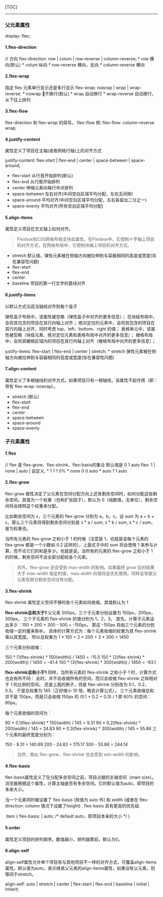 [TOC]
***

### 父元素属性
display: flex;

#### 1.flex-direction
// 方向
flex-direction: row | colum | row-reverse | column-reverse;
	* row	横向(默认)
	* colum	纵向
	* row-reverse	横向，反向
	* column-reverse	横向

#### 2.flex-wrap
指定 flex 元素单行显示还是多行显示 
flex-wrap: nowrap | wrap | wrap-reverse;
	* nowrap	不换行(默认)
	* wrap	自动换行
	* wrap-reverse	自动换行，从下往上排列

#### 3.flex-flow
flex-direction 和 flex-wrap 的简写。
flex-flow
	例: flex-flow: column-reverse wrap;

#### 4.justify-content
属性定义了项目在主轴(或者网格行轴)上的对齐方式

justify-content: flex-start | flex-end | center | space-between | space-around;
* flex-start	从行首开始排列(默认)
* flex-end	从行尾开始排列
* center 	伸缩元素向每行中点排列
* space-between	左右对齐(中间空白区域平均分配，左右无间隙)
* space-around	平均对齐(中间空白区域平均分配，左右各留出二分之一)
* space-evenly	平均对齐(所有空白区域平均分配)

#### 5.align-items
属性定义项目在交叉轴上如何对齐。

> Flexbox和CSS网格布局支持此属性。在Flexbox中，它控制十字轴上项目的对齐方式，在网格布局中，它控制块轴上项目的对齐方式。

* stretch	默认值，弹性元素被在侧轴方向被拉伸到与容器相同的高度或宽度(存在兼容性问题)
* flex-start 
* flex-end
* center
* baseline 项目的第一行文字的基线对齐

#### 6.justify-items
以默认方式沿适当轴线对齐到每个盒子

弹性盒子布局中，该属性被忽略（弹性盒子中对齐的更多信息）；
在块级布局中，会将其包含的项目在其行内轴上对齐；
绝对定位的元素中，会将其包含的项目在其行内轴上对齐，同时考虑 top、left、bottom、right 的值；
表格单元中，该属性被忽略（块级元素、绝对定位元素和表格布局中对齐的更多信息）；
栅格布局中，会将其栅格区域内的项目在其行内轴上对齐（栅格布局中对齐的更多信息）；

justify-items: flex-start | flex-end | center | stretch;
	* stretch	弹性元素被在侧轴方向被拉伸到与容器相同的高度或宽度(存在兼容性问题)

#### 7.align-content

属性定义了多根轴线的对齐方式。如果项目只有一根轴线，该属性不起作用（即：带有 flex-wrap: nowrap）。

* stretch (默认)
* flex-start
* flex-end
* center
* space-between
* space-around
* space-evenly

### 子元素属性
#### 1.flex
// flex 是 flex-grow、flex-shrink、flex-basis的集合 默认值是 0 1 auto
flex: 1 | none | auto | 自定义;
	* 1			1 1 0%
	* none	0 0 auto
	* auto	1 1 auto

#### 2.flex-grow
flex-grow 属性决定了父元素在空间分配方向上还有剩余空间时，如何分配这些剩余空间。其值为一个权重（也称扩张因子），默认为 0（纯数值，无单位），剩余空间将会按照这个权重来分配。

比如剩余空间为 x，三个元素的 flex-grow 分别为 a，b，c。设 sum 为 a + b + c。那么三个元素将得到剩余空间分别是 x * a / sum, x * b / sum, x * c / sum，是为权重也。

当所有元素的 flex-grow 之和小于 1 的时候（注意是 1，也就是说每个元素的 flex-grow 都是一个小数如 0.2 这样的），上面式子中的 sum 将会使用 1 来参与计算，而不论它们的和是多少。也就是说，当所有的元素的 flex-grow 之和小于 1 的时候，剩余空间不会全部分配给各个元素。

> 另外，flex-grow 还会受到 max-width 的影响。如果最终 grow 后的结果大于 max-width 指定的值，max-width 的值将会优先使用。同样会导致父元素有部分剩余空间没有分配。

#### 3.flex-shrink
flex-shrink 属性定义空间不够时各个元素如何收缩。其值默认为 1

**flex-shrink总和大于1**
父元素 500px。三个子元素分别设置为 150px，200px，300px。
三个子元素的 flex-shrink 的值分别为 1，2，3。
首先，计算子元素溢出多少：150 + 200 + 300 - 500 = -150px。
那这 -150px 将由三个元素的分别收缩一定的量来弥补。
具体的计算方式为：每个元素收缩的权重为其 flex-shrink 乘以其宽度。
所以总权重为 1 * 150 + 2 * 200 + 3 * 300 = 1450

三个元素分别收缩：

150 * (1(flex-shrink) * 150(width)) / 1450 = -15.5
150 * (2(flex-shrink) * 200(width)) / 1450 = -41.4
150 * (3(flex-shrink) * 300(width)) / 1450 = -93.1


**flex-shrink总和小于1**
同样，当所有元素的 flex-shrink 之和小于 1 时，计算方式也会有所不同：
此时，并不会收缩所有的空间，而只会收缩 flex-shrink 之和相对于 1 的比例的空间。
还是上面的例子，但是 flex-shrink 分别改为 0.1，0.2，0.3。
于是总权重为 145（正好缩小 10 倍，略去计算公式）。
三个元素收缩总和并不是 150px，而是只会收缩 150px 的 (0.1 + 0.2 + 0.3) / 1 即 60% 的空间：90px。

每个元素收缩的空间为：

90 * 0.1(flex-shrink) * 150(width) / 145 = 9.31
90 * 0.2(flex-shrink) * 200(width) / 145 = 24.83
90 * 0.3(flex-shrink) * 300(width) / 145 = 55.86
三个元素的最终宽度分别为：

150 - 9.31 = 140.69
200 - 24.83 = 175.17
300 - 55.86 = 244.14

> 当然，类似 flex-grow，flex-shrink 也会受到 min-width 的影响。

#### 4.flex-basis
flex-basis属性定义了在分配多余空间之前，项目占据的主轴空间（main size）。浏览器根据这个属性，计算主轴是否有多余空间。它的默认值为auto，即项目的本来大小。

当一个元素同时被设置了 flex-basis (除值为 auto 外) 和 width (或者在 flex-direction: column 情况下设置了height) , flex-basis 具有更高的优先级.

.item {
  flex-basis: <length> | auto; /* default auto，即项目本来的大小 */
}

#### 5.order

属性定义项目的排列顺序。数值越小，排列越靠前，默认为0。

#### 6.align-self
align-self属性允许单个项目有与其他项目不一样的对齐方式，可覆盖align-items属性。默认值为auto，表示继承父元素的align-items属性，如果没有父元素，则等同于stretch。

align-self: auto | stretch | center | flex-start | flex-end | baseline | initial | inherit;
